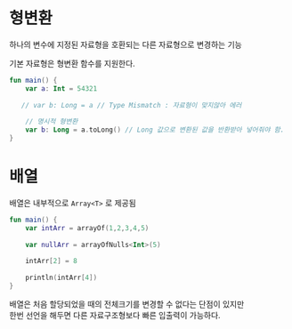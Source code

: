 # 형변환 
하나의 변수에 지정된 자료형을 호환되는 다른 자료형으로 변경하는 기능

기본 자료형은 형변환 함수를 지원한다.

```kotlin
fun main() {
    var a: Int = 54321
    
   // var b: Long = a // Type Mismatch : 자료형이 맞지않아 에러
    
    // 명시적 형변환
    var b: Long = a.toLong() // Long 값으로 변환된 값을 반환받아 넣어줘야 함.
}
```


# 배열

배열은 내부적으로 `Array<T>` 로 제공됨

```kotlin
fun main() {
    var intArr = arrayOf(1,2,3,4,5)
    
    var nullArr = arrayOfNulls<Int>(5)
    
    intArr[2] = 8
    
    println(intArr[4])
}
```

배열은 처음 할당되었을 때의 전체크기를 변경할 수 없다는 단점이 있지만  
한번 선언을 해두면 다른 자료구조형보다 빠른 입출력이 가능하다. 
